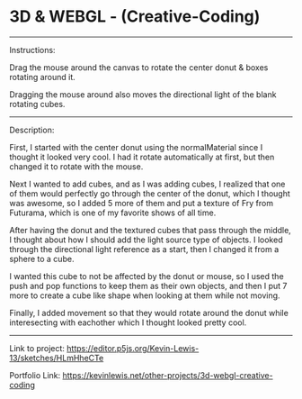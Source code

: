 # 3D & WEBGL - (Creative-Coding)
-------------------------------------------
Instructions:

Drag the mouse around the canvas to rotate the center donut & boxes
rotating around it.

Dragging the mouse around also moves the directional light of the blank
rotating cubes.

-------------------------------------------
Description:

First, I started with the center donut using the normalMaterial since I
thought it looked very cool. I had it rotate automatically at first, but then changed
it to rotate with the mouse. 

Next I wanted to add cubes, and as I was adding cubes, I
realized that one of them would perfectly go through the center of the donut, which I
thought was awesome, so I added 5 more of them and put a texture of Fry from Futurama, which is
one of my favorite shows of all time. 

After having the donut and the textured cubes that pass
through the middle, I thought about how I should add the light source type of objects. I
looked through the directional light reference as a start, then I changed it from a sphere to
a cube. 

I wanted this cube to not be affected by the donut or mouse, so I used the push and
pop functions to keep them as their own objects, and then I put 7 more to create a cube
like shape when looking at them while not moving. 

Finally, I added movement so that they would rotate around
the donut while interesecting with eachother which I thought looked pretty
cool.

-------------------------------------------
Link to project: https://editor.p5js.org/Kevin-Lewis-13/sketches/HLmHheCTe

Portfolio Link: https://kevinlewis.net/other-projects/3d-webgl-creative-coding
